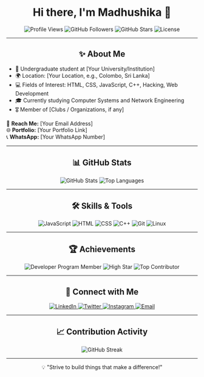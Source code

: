 <h1 align="center">Hi there, I'm Madhushika 👋</h1>

<p align="center">
  <img src="https://komarev.com/ghpvc/?username=madhushika99&color=brightgreen" alt="Profile Views" />
  <img src="https://img.shields.io/github/followers/madhushika99?label=Followers" alt="GitHub Followers" />
  <img src="https://img.shields.io/github/stars/madhushika99?label=Total%20Stars" alt="GitHub Stars" />
  <img src="https://img.shields.io/badge/License-MIT-brightgreen" alt="License" />
</p>

---

<h2 align="center">✨ About Me</h2>

- 🔭 Undergraduate student at [Your University/Institution]
- 🌍 Location: [Your Location, e.g., Colombo, Sri Lanka]
- 💻 Fields of Interest: HTML, CSS, JavaScript, C++, Hacking, Web Development
- 🎓 Currently studying Computer Systems and Network Engineering
- 🎖️ Member of [Clubs / Organizations, if any]

📧 **Reach Me:** [Your Email Address]  
🌐 **Portfolio:** [Your Portfolio Link]  
📞 **WhatsApp:** [Your WhatsApp Number]  

---

<h2 align="center">📊 GitHub Stats</h2>

<div align="center">
  <img src="https://github-readme-stats.vercel.app/api?username=madhushika99&show_icons=true&theme=dark" alt="GitHub Stats" />
  <img src="https://github-readme-stats.vercel.app/api/top-langs/?username=madhushika99&layout=compact&theme=dark" alt="Top Languages" />
</div>

---

<h2 align="center">🛠️ Skills & Tools</h2>

<p align="center">
  <img src="https://img.shields.io/badge/Code-JavaScript-blue" alt="JavaScript" />
  <img src="https://img.shields.io/badge/Code-HTML-orange" alt="HTML" />
  <img src="https://img.shields.io/badge/Code-CSS-blueviolet" alt="CSS" />
  <img src="https://img.shields.io/badge/Code-C++-blue" alt="C++" />
  <img src="https://img.shields.io/badge/Tools-Git-brightgreen" alt="Git" />
  <img src="https://img.shields.io/badge/Tools-Linux-red" alt="Linux" />
</p>

---

<h2 align="center">🏆 Achievements</h2>

<div align="center">
  <img src="https://img.shields.io/badge/Developer%20Program%20Member-%F0%9F%91%8D-blue" alt="Developer Program Member" />
  <img src="https://img.shields.io/badge/High%20Star-%E2%AD%90-yellow" alt="High Star" />
  <img src="https://img.shields.io/badge/Top%20Contributor-%F0%9F%8E%89-brightgreen" alt="Top Contributor" />
</div>

---

<h2 align="center">🤝 Connect with Me</h2>

<p align="center">
  <a href="https://www.linkedin.com/in/madhushika99" target="_blank">
    <img src="https://img.shields.io/badge/LinkedIn-%230077B5.svg?&style=for-the-badge&logo=linkedin&logoColor=white" alt="LinkedIn"/>
  </a>
  <a href="https://twitter.com/madhushika99" target="_blank">
    <img src="https://img.shields.io/badge/Twitter-%231DA1F2.svg?&style=for-the-badge&logo=twitter&logoColor=white" alt="Twitter"/>
  </a>
  <a href="https://instagram.com/madhushika99" target="_blank">
    <img src="https://img.shields.io/badge/Instagram-%23E4405F.svg?&style=for-the-badge&logo=instagram&logoColor=white" alt="Instagram"/>
  </a>
  <a href="mailto:YourEmail@example.com">
    <img src="https://img.shields.io/badge/Email-D14836?style=for-the-badge&logo=gmail&logoColor=white" alt="Email"/>
  </a>
</p>

---

<h2 align="center">📈 Contribution Activity</h2>

<p align="center">
  <img src="https://github-readme-streak-stats.herokuapp.com/?user=madhushika99&theme=dark" alt="GitHub Streak" />
</p>

---

<p align="center">💡 "Strive to build things that make a difference!"</p>
